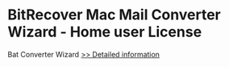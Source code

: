 # BitRecover Mac Mail Converter Wizard - Home user License
Bat Converter Wizard
[>> Detailed information](https://secure.shareit.com/shareit/product.html?productid=300953490&affiliateid=200057808)
